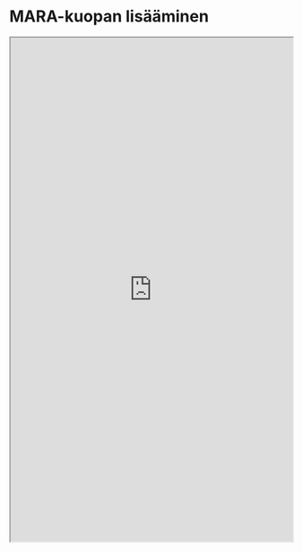 # MARA-kuopan lisääminen

<iframe src="https://drive.google.com/file/d/1YvVkborpmX5lcEethbCEBcuu787CPSwS/preview" width="100%" height="900" allowfullscreen="allowfullscreen"></iframe>
